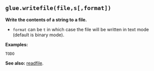 ## `glue.writefile(file,s[,format])` ##

**Write the contents of a string to a file.**

  * `format` can be `t` in which case the file will be written in text mode (default is binary mode).

**Examples:**

```
TODO
```

**See also:** [readfile](readfile.md).